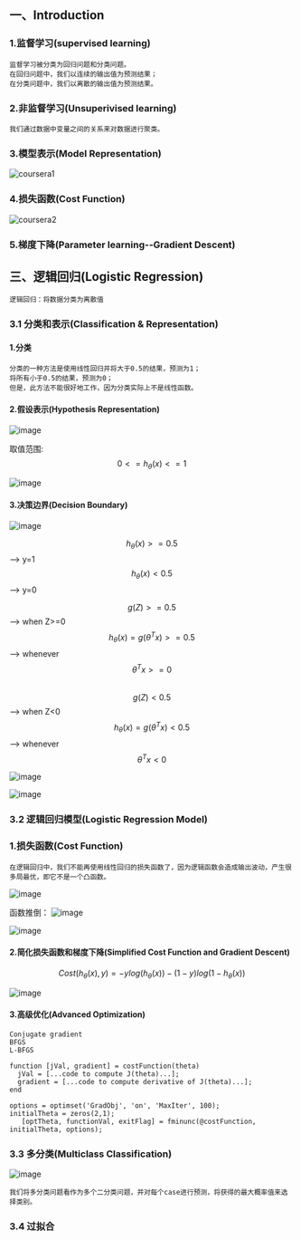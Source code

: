 ## 一、Introduction
### 1.监督学习(supervised learning)
    监督学习被分类为回归问题和分类问题。
    在回归问题中，我们以连续的输出值为预测结果；
    在分类问题中，我们以离散的输出值为预测结果。
### 2.非监督学习(Unsuperivised learning)
    我们通过数据中变量之间的关系来对数据进行聚类。
### 3.模型表示(Model Representation)
![coursera1](https://note.youdao.com/yws/api/personal/file/WEB51a9035af62b47cbb0352ed7323953fe?method=getImage&version=6122&cstk=AocfnfFN)
### 4.损失函数(Cost Function)
![coursera2](https://note.youdao.com/yws/api/personal/file/WEBc4965f77e818e4dd8fe5c2a2500a8724?method=getImage&version=6129&cstk=AocfnfFN)
### 5.梯度下降(Parameter learning--Gradient Descent)
## 三、逻辑回归(Logistic Regression)
    逻辑回归：将数据分类为离散值
### 3.1 分类和表示(Classification & Representation)
#### 1.分类
    分类的一种方法是使用线性回归并将大于0.5的结果，预测为1；
    将所有小于0.5的结果，预测为0；
    但是，此方法不能很好地工作，因为分类实际上不是线性函数。
#### 2.假设表示(Hypothesis Representation)
![image](https://gypsy-1255824480.cos.ap-beijing.myqcloud.com/ml/logistic1.jpg)

取值范围:$$0 <= h_\theta(x) <=1 $$

![image](https://gypsy-1255824480.cos.ap-beijing.myqcloud.com/ml/logistic2.jpg)
#### 3.决策边界(Decision Boundary)
![image](https://gypsy-1255824480.cos.ap-beijing.myqcloud.com/ml/logistic3.jpg)

$$ h_\theta(x)>=0.5$$ --> y=1  
$$ h_\theta(x)< 0.5$$ --> y=0

$$ g(Z)>=0.5$$ --> when Z>=0  
$$ h_\theta(x)=g(\theta^Tx)>= 0.5$$ --> whenever $$\theta^Tx>=0$$  
$$ g(Z)<0.5$$ --> when Z<0  
$$ h_\theta(x)=g(\theta^Tx)< 0.5$$ --> whenever $$\theta^Tx<0 $$

![image](https://gypsy-1255824480.cos.ap-beijing.myqcloud.com/ml/e.jpg)

![image](https://gypsy-1255824480.cos.ap-beijing.myqcloud.com/ml/e1.jpg)
### 3.2 逻辑回归模型(Logistic Regression Model)
### 1.损失函数(Cost Function)
    在逻辑回归中，我们不能再使用线性回归的损失函数了，因为逻辑函数会造成输出波动，产生很多局最优，即它不是一个凸函数。

![image](https://gypsy-1255824480.cos.ap-beijing.myqcloud.com/ml/logistic4.jpg)

函数推倒：
![image](https://gypsy-1255824480.cos.ap-beijing.myqcloud.com/ml/logistic5.png)

![image](https://gypsy-1255824480.cos.ap-beijing.myqcloud.com/ml/logistic6.jpg)
#### 2.简化损失函数和梯度下降(Simplified Cost Function and Gradient Descent)
$$ Cost(h_\theta(x),y)=-ylog(h_\theta(x))-(1-y)log(1-h_\theta(x))$$

![image](https://gypsy-1255824480.cos.ap-beijing.myqcloud.com/ml/logistic7.jpg)
#### 3.高级优化(Advanced Optimization)
    Conjugate gradient
    BFGS
    L-BFGS 
    
```
function [jVal, gradient] = costFunction(theta)
  jVal = [...code to compute J(theta)...];
  gradient = [...code to compute derivative of J(theta)...];
end
```

```
options = optimset('GradObj', 'on', 'MaxIter', 100);
initialTheta = zeros(2,1);
   [optTheta, functionVal, exitFlag] = fminunc(@costFunction, initialTheta, options);
```
### 3.3 多分类(Multiclass Classification)
![image](https://gypsy-1255824480.cos.ap-beijing.myqcloud.com/ml/logistic8.jpg)

    我们将多分类问题看作为多个二分类问题，并对每个case进行预测，将获得的最大概率值来选择类别。
### 3.4 过拟合




    
    



